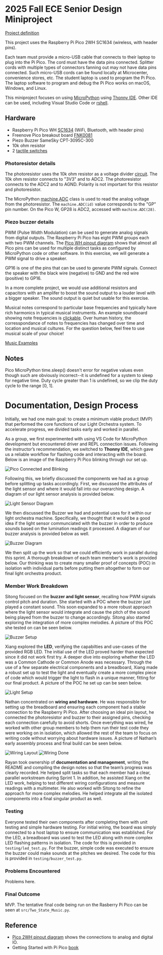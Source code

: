 # 2025 Fall ECE Senior Design Miniproject

[Project definition](./Project.md)

This project uses the Raspberry Pi Pico 2WH SC1634 (wireless, with header pins).

Each team must provide a micro-USB cable that connects to their laptop to plug into the Pi Pico.
The cord must have the data pins connected.
Splitter cords with multiple types of connectors fanning out may not have data pins connected.
Such micro-USB cords can be found locally at Microcenter, convenience stores, etc.
The student laptop is used to program the Pi Pico.
The laptop software to program and debug the Pi Pico works on macOS, Windows, and Linux.

This miniproject focuses on using
[MicroPython](./doc/micropython.md)
using
[Thonny IDE](./doc/thonny.md).
Other IDE can be used, including Visual Studio Code or
[rshell](./doc/rshell.md).

## Hardware

* Raspberry Pi Pico WH [SC1634](https://pip.raspberrypi.com/categories/1088-raspberry-pi-pico-2-w) (WiFi, Bluetooth, with header pins)
* Freenove Pico breakout board [FNK0081](https://store.freenove.com/products/fnk0081)
* Piezo Buzzer SameSky CPT-3095C-300
* 10k ohm resistor
* 2 [tactile switches](hhttps://www.mouser.com/ProductDetail/E-Switch/TL59NF160Q?qs=QtyuwXswaQgJqDRR55vEFA%3D%3D)

### Photoresistor details

The photoresistor uses the 10k ohm resistor as a voltage divider
[circuit](./doc/photoresistor.md).
The 10k ohm resistor connects to "3V3" and to ADC2.
The photoresistor connects to the ADC2 and to AGND.
Polarity is not important for this resistor and photoresistor.

The MicroPython
[machine.ADC](https://docs.micropython.org/en/latest/library/machine.ADC.html)
class is used to read the analog voltage from the photoresistor.
The `machine.ADC(id)` value corresponds to the "GP" pin number.
On the Pico W, GP28 is ADC2, accessed with `machine.ADC(28)`.

### Piezo buzzer details

PWM (Pulse Width Modulation) can be used to generate analog signals from digital outputs.
The Raspberry Pi Pico has eight PWM groups each with two PWM channels.
The [Pico WH pinout diagram](https://datasheets.raspberrypi.com/picow/PicoW-A4-Pinout.pdf)
shows that almost all Pico pins can be used for multiple distinct tasks as configured by MicroPython code or other software.
In this exercise, we will generate a PWM signal to drive a speaker.

GP16 is one of the pins that can be used to generate PWM signals.
Connect the speaker with the black wire (negative) to GND and the red wire (positive) to GP16.

In a more complete project, we would use additional resistors and capacitors with an amplifer to boost the sound output to a louder level with a bigger speaker.
The sound output is quiet but usable for this exercise.

Musical notes correspond to particular base frequencies and typically have rich harmonics in typical musical instruments.
An example soundboard showing note frequencies is [clickable](https://muted.io/note-frequencies/).
Over human history, the corresspondance of notes to frequencies has changed over time and location and musical cultures.
For the question below, feel free to use musical scale of your choice!

[Music Examples](https://github.com/twisst/Music-for-Raspberry-Pi-Pico/blob/main/play.py)


## Notes

Pico MicroPython time.sleep() doesn't error for negative values even though such are obviously incorrect--it is undefined for a system to sleep for negative time.
Duty cycle greater than 1 is undefined, so we clip the duty cycle to the range [0, 1].

# Documentation, Design Process

Initially, we had one main goal: to create a minimum viable product (MVP) that performed the core functions of our Light Orchestra system. To accelerate progress, we divided tasks early and worked in parallel.

As a group, we first experimented with using VS Code for MicroPython development but encountered driver and REPL connection issues. Following the instructor’s recommendation, we switched to **Thonny IDE**, which gave us a reliable workflow for flashing code and interacting with the board. Below is an image of the Raspberry Pi Pico blinking through our set up.

![Pico Connected and Blinking](doc/images/blink.jpg)

Following this, we briefly discussed the components we had as a group before splitting up tasks accordingly. First, we discussed the attributes of the light sensor and where it would fall into our overarching design. A diagram of our light sensor analysis is provided below.

![Light Sensor Diagram](doc/images/light_board.jpg)

We then discussed the Buzzer we had and potential uses for it within our light orchestra machine. Specifically, we thought that it would be a good idea if the light sensor communciated with the buzzer in order to produce sounds based on the lumination readings it processed. A diagram of our buzzer analysis is provided below as well.

![Buzzer Diagram](doc/images/buzzer_board.jpg)

We then split up the work so that we could efficiently work in parallel during this sprint. A thorough breakdown of each team member's work is provided below. Our thinking was to create many smaller proof of concepts (POC) in isolation with individual parts before putting them altogether to form our final light orchestra product.

### Member Work Breakdown

Sitong focused on the **buzzer and light sensor**, recalling how PWM signals control pitch and duration. She started with a POC where the buzzer just played a constant sound. This soon expanded to a more robust approach where the light sensor would integrate and cause the pitch of the sound being played from the buzzer to change accordingly. Sitong also started exploring the integration of more complex melodies. A picture of this POC she tested on can be seen below.

![Buzzer Setup](doc/images/sound_buzzer.jpg)

Xiang explored the **LED**, verifying the capabilties and use-cases of the provided RGB LED. The initial use of the LED proved harder than expected since it did not work first try. A deeper dive into exploring whether the LED was a Common Cathode or Common Anode was necessary. Through the use of a few separate electrical components and a breadboard, Xiang made a robust set up to test the light and eventually create a more complex piece of code which would trigger the light to flash in a unique manner, fitting for our final product. A picture of the POC he set up can be seen below.

![Light Setup](doc/images/light.jpg)

Nathan concentrated on **wiring and hardware**. He was responsible for setting up the breadboard and ensuring each component had a stable connection to the Raspberry Pi Pico. After choosing an ideal pin layout, he connected the photoresistor and buzzer to their assigned pins, checking each connection carefully to avoid shorts. Once everything was wired, he worked with other group members to help them run their test code they were working on in isolation, which allowed the rest of the team to focus on writing code without worrying about hardware issues. A picture of Nathan’s early assembly process and final build can be seen below.

![Wiring Layout](doc/images/wiring.jpg)
![Wiring Done](doc/images/buzzer.jpg)

Rayan took ownership of **documentation and management**, writing the README and compiling the design notes so that the team’s progress was clearly recorded. He helped split tasks so that each member had a clear, parallel workstream during Sprint 1. In addition, he assisted Xiang on the LED work, helping to test different wiring configurations and measure readings with a multimeter. He also worked with Sitong to refine the approach for more complex melodies. He helped integrate all the isolated components into a final singular product as well.

### Testing

Everyone tested their own components after completing them with unit testing and simple hardware testing. For initial wiring, the board was simply connected to a host laptop to ensure communication was established. For the LED, a breadboard was used to test the LED along with more complex LED flashing patterns in isolation. The code for this is provided in `testing/led_test.py`. For the buzzer, simple code was executed to ensure the buzzer could make sounds at the pitches we desired. The code for this is provided in `testing/buzzer_test.py`. 

### Problems Encountered

Problems here.

### Final Outcome

MVP. The tentative final code being run on the Rasberry Pi Pico can be seen at `src/Two_State_Music.py`.

## Reference

* [Pico 2WH pinout diagram](https://datasheets.raspberrypi.com/picow/pico-2-w-pinout.pdf) shows the connections to analog and digital IO.
* Getting Started with Pi Pico [book](https://datasheets.raspberrypi.com/pico/getting-started-with-pico.pdf)
